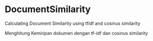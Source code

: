 # DocumentSimilarity
Calculating Document Similarity using tfidf and cosinus similarity

Menghitung Kemiripan dokumen dengan tf-idf dan cosinus similarity

